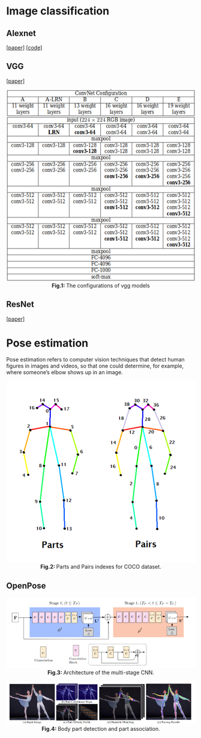 # Image classification

## Alexnet
[[paper]](https://arxiv.org/pdf/1404.5997.pdf)  [[code]](/qualia2/vision/alexnet.py)

## VGG
[[paper]](https://arxiv.org/pdf/1409.1556.pdf)

<p align="center">
  <img src="/assets/vgg_config.png"/>
  <br>
  <b> Fig.1: </b> The configurations of vgg models 
</p>


## ResNet
[[paper]](https://arxiv.org/pdf/1512.03385.pdf)

# Pose estimation
Pose estimation refers to computer vision techniques that detect human figures in images and videos, so that one could determine, for example, where someone’s elbow shows up in an image.

<p align="center">
  <img src="/assets/openpose_skelton.png"/>
  <br>
  <b> Fig.2: </b> Parts and Pairs indexes for COCO dataset.
</p>

## OpenPose

<p align="center">
  <img src="/assets/openpose_structure.png"/>
  <br>
  <b> Fig.3: </b> Architecture  of  the  multi-stage  CNN.
</p>


<p align="center">
  <img src="/assets/heatmap_paf.png"/>
  <br>
  <b> Fig.4: </b> Body part detection and part association.
</p>
